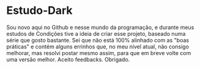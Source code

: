 # Estudo-Dark
Sou novo aqui no Github e nesse mundo da programação, e durante meus estudos de Condições tive a ideia de criar esse projeto, baseado numa série que gosto bastante. 
Sei que não está 100% alinhado com as "boas práticas" e contém alguns errinhos que, no meu nível atual, não consigo melhorar, 
mas resolvi postar mesmo assim, para que em breve volte com uma versão melhor. 
Aceito feedbacks. Obrigado.
